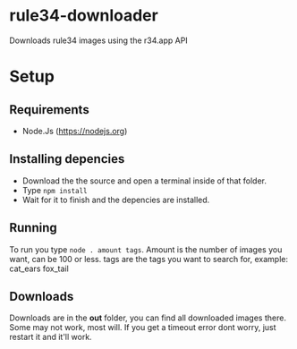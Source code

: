 # rule34-downloader
Downloads rule34 images using the r34.app API

# Setup
## Requirements
- Node.Js (https://nodejs.org)

## Installing depencies
- Download the the source and open a terminal inside of that folder.
- Type ``npm install``
- Wait for it to finish and the depencies are installed.

## Running
To run you type ``node . amount tags``. Amount is the number of images you want, can be 100 or less. tags are the tags you want to search for, example: cat_ears fox_tail

## Downloads
Downloads are in the **out** folder, you can find all downloaded images there. Some may not work, most will.
If you get a timeout error dont worry, just restart it and it'll work.
